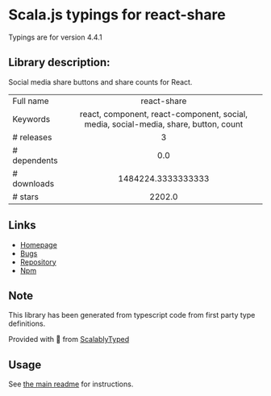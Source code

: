 
# Scala.js typings for react-share

Typings are for version 4.4.1

## Library description:
Social media share buttons and share counts for React.

|                    |                 |
| ------------------ | :-------------: |
| Full name          | react-share |
| Keywords           | react, component, react-component, social, media, social-media, share, button, count |
| # releases         | 3 |
| # dependents       | 0.0 |
| # downloads        | 1484224.3333333333 |
| # stars            | 2202.0 |

## Links
- [Homepage](https://github.com/nygardk/react-share#readme)
- [Bugs](https://github.com/nygardk/react-share/issues)
- [Repository](https://github.com/nygardk/react-share)
- [Npm](https://www.npmjs.com/package/react-share)
    


## Note
This library has been generated from typescript code from first party type definitions.

Provided with :purple_heart: from [ScalablyTyped](https://github.com/oyvindberg/ScalablyTyped)

## Usage
See [the main readme](../../readme.md) for instructions.


